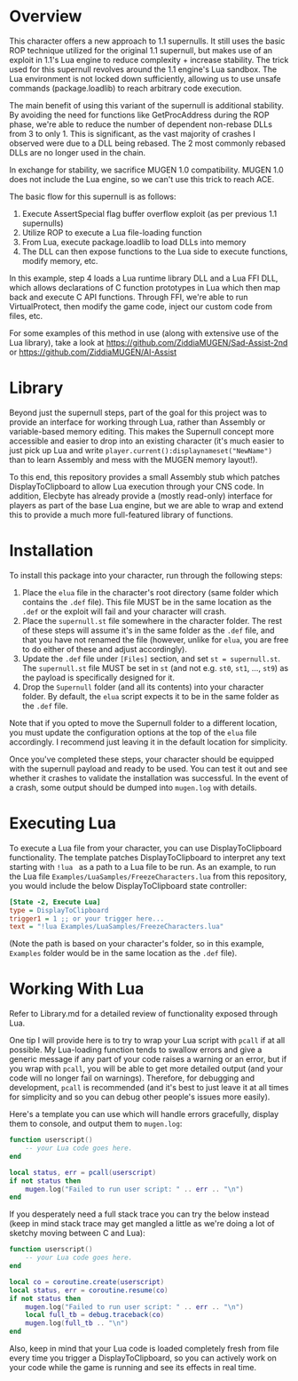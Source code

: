 # Overview

This character offers a new approach to 1.1 supernulls. It still uses the basic ROP technique utilized for the original 1.1 supernull, but makes use of an exploit in 1.1's Lua engine to reduce complexity + increase stability. The trick used for this supernull revolves around the 1.1 engine's Lua sandbox. The Lua environment is not locked down sufficiently, allowing us to use unsafe commands (package.loadlib) to reach arbitrary code execution.

The main benefit of using this variant of the supernull is additional stability. By avoiding the need for functions like GetProcAddress during the ROP phase, we're able to reduce the number of dependent non-rebase DLLs from 3 to only 1. This is significant, as the vast majority of crashes I observed were due to a DLL being rebased. The 2 most commonly rebased DLLs are no longer used in the chain.

In exchange for stability, we sacrifice MUGEN 1.0 compatibility. MUGEN 1.0 does not include the Lua engine, so we can't use this trick to reach ACE. 

The basic flow for this supernull is as follows:
1. Execute AssertSpecial flag buffer overflow exploit (as per previous 1.1 supernulls)
2. Utilize ROP to execute a Lua file-loading function
3. From Lua, execute package.loadlib to load DLLs into memory
4. The DLL can then expose functions to the Lua side to execute functions, modify memory, etc.

In this example, step 4 loads a Lua runtime library DLL and a Lua FFI DLL, which allows declarations of C function prototypes in Lua which then map back and execute C API functions. Through FFI, we're able to run VirtualProtect, then modify the game code, inject our custom code from files, etc.

For some examples of this method in use (along with extensive use of the Lua library), take a look at https://github.com/ZiddiaMUGEN/Sad-Assist-2nd or https://github.com/ZiddiaMUGEN/AI-Assist

# Library

Beyond just the supernull steps, part of the goal for this project was to provide an interface for working through Lua, rather than Assembly or variable-based memory editing. This makes the Supernull concept more accessible and easier to drop into an existing character (it's much easier to just pick up Lua and write `player.current():displaynameset("NewName")` than to learn Assembly and mess with the MUGEN memory layout!).

To this end, this repository provides a small Assembly stub which patches DisplayToClipboard to allow Lua execution through your CNS code. In addition, Elecbyte has already provide a (mostly read-only) interface for players as part of the base Lua engine, but we are able to wrap and extend this to provide a much more full-featured library of functions.

# Installation

To install this package into your character, run through the following steps:

1. Place the `elua` file in the character's root directory (same folder which contains the `.def` file). This file MUST be in the same location as the `.def` or the exploit will fail and your character will crash.
2. Place the `supernull.st` file somewhere in the character folder. The rest of these steps will assume it's in the same folder as the `.def` file, and that you have not renamed the file (however, unlike for `elua`, you are free to do either of these and adjust accordingly).
3. Update the `.def` file under `[Files]` section, and set `st = supernull.st`. The `supernull.st` file MUST be set in `st` (and not e.g. `st0`, `st1`, ..., `st9`) as the payload is specifically designed for it.
4. Drop the `Supernull` folder (and all its contents) into your character folder. By default, the `elua` script expects it to be in the same folder as the `.def` file.

Note that if you opted to move the Supernull folder to a different location, you must update the configuration options at the top of the `elua` file accordingly. I recommend just leaving it in the default location for simplicity.

Once you've completed these steps, your character should be equipped with the supernull payload and ready to be used. You can test it out and see whether it crashes to validate the installation was successful. In the event of a crash, some output should be dumped into `mugen.log` with details.

# Executing Lua

To execute a Lua file from your character, you can use DisplayToClipboard functionality. The template patches DisplayToClipboard to interpret any text starting with `!lua ` as a path to a Lua file to be run. As an example, to run the Lua file `Examples/LuaSamples/FreezeCharacters.lua` from this repository, you would include the below DisplayToClipboard state controller:

```ini
[State -2, Execute Lua]
type = DisplayToClipboard
trigger1 = 1 ;; or your trigger here...
text = "!lua Examples/LuaSamples/FreezeCharacters.lua"
```

(Note the path is based on your character's folder, so in this example, `Examples` folder would be in the same location as the `.def` file).

# Working With Lua

Refer to Library.md for a detailed review of functionality exposed through Lua.

One tip I will provide here is to try to wrap your Lua script with `pcall` if at all possible. My Lua-loading function tends to swallow errors and give a generic message if any part of your code raises a warning or an error, but if you wrap with `pcall`, you will be able to get more detailed output (and your code will no longer fail on warnings). Therefore, for debugging and development, `pcall` is recommended (and it's best to just leave it at all times for simplicity and so you can debug other people's issues more easily).

Here's a template you can use which will handle errors gracefully, display them to console, and output them to `mugen.log`:

```lua
function userscript()
	-- your Lua code goes here.
end

local status, err = pcall(userscript)
if not status then
	mugen.log("Failed to run user script: " .. err .. "\n")
end
```

If you desperately need a full stack trace you can try the below instead (keep in mind stack trace may get mangled a little as we're doing a lot of sketchy moving between C and Lua):

```lua
function userscript()
	-- your Lua code goes here.
end

local co = coroutine.create(userscript)
local status, err = coroutine.resume(co)
if not status then
	mugen.log("Failed to run user script: " .. err .. "\n")
	local full_tb = debug.traceback(co)
	mugen.log(full_tb .. "\n")
end
```

Also, keep in mind that your Lua code is loaded completely fresh from file every time you trigger a DisplayToClipboard, so you can actively work on your code while the game is running and see its effects in real time.